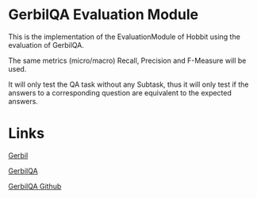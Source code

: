 # GerbilQA Evaluation Module

This is the implementation of the EvaluationModule of Hobbit using the evaluation of GerbilQA.

The same metrics (micro/macro) Recall, Precision and F-Measure will be used.

It will only test the QA task without any Subtask, thus it will only test if the answers to a corresponding question are equivalent to the expected answers.



# Links

[Gerbil](http://aksw.org/Projects/GERBIL.html)

[GerbilQA](http://gerbil-qa.aksw.org/gerbil/)

[GerbilQA Github](https://github.com/AKSW/gerbil/tree/QuestionAnswering)
